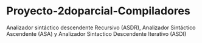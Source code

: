# Proyecto-2doparcial-Compiladores
Analizador sintáctico descendente Recursivo (ASDR), Analizador Sintáctico Ascendente (ASA) y Analizador Sintactico Descendente Iterativo (ASDI)
